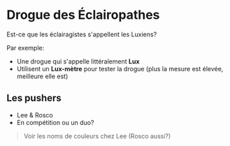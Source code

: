 # Drogue des Éclairopathes

Est-ce que les éclairagistes s'appellent les Luxiens?

Par exemple:
- Une drogue qui s'appelle littéralement **Lux**
- Utilisent un **Lux-mètre** pour tester la drogue (plus la mesure est élevée, meilleure elle est)

## Les pushers
- Lee & Rosco
- En compétition ou un duo?

> Voir les noms de couleurs chez Lee (Rosco aussi?)
